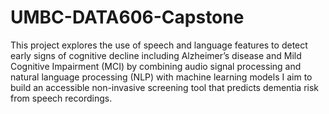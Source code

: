# UMBC-DATA606-Capstone

This project explores the use of speech and language features to detect early signs of cognitive decline including Alzheimer’s disease and Mild Cognitive Impairment (MCI) by combining audio signal processing and natural language processing (NLP) with machine learning models I aim to build an accessible non-invasive screening tool that predicts dementia risk from speech recordings.

